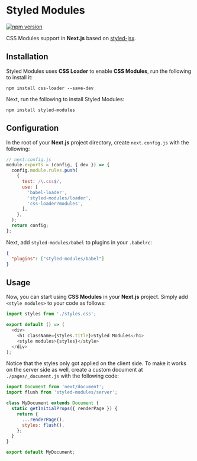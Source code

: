 # Styled Modules
[![npm version](https://img.shields.io/npm/v/styled-modules.svg?style=flat-square)](https://www.npmjs.com/package/styled-modules)

CSS Modules support in **Next.js** based on [styled-jsx](https://github.com/zeit/styled-jsx).

## Installation
Styled Modules uses **CSS Loader** to enable **CSS Modules**, run the following to install it:
```
npm install css-loader --save-dev
```

Next, run the following to install Styled Modules:
```
npm install styled-modules
```

## Configuration
In the root of your **Next.js** project directory, create `next.config.js` with the following:
```js
// next.config.js
module.exports = (config, { dev }) => {
  config.module.rules.push(
    {
      test: /\.css$/,
      use: [
        'babel-loader',
        'styled-modules/loader',
        'css-loader?modules',
      ],
    },
  );
  return config;
};
```

Next, add `styled-modules/babel` to plugins in your `.babelrc`:
```json
{
  "plugins": ["styled-modules/babel"]
}
```

## Usage
Now, you can start using **CSS Modules** in your **Next.js** project. Simply add `<style modules>` to your code as follows:
```js
import styles from './styles.css';

export default () => (
  <div>
    <h1 className={styles.title}>Styled Modules</h1>
    <style modules>{styles}</style>
  </div>
);
```

Notice that the styles only got applied on the client side. To make it works on the server side as well, create a custom document at `./pages/_document.js` with the following code:
```js
import Document from 'next/document';
import flush from 'styled-modules/server';

class MyDocument extends Document {
  static getInitialProps({ renderPage }) {
    return {
      ...renderPage(),
      styles: flush(),
    };
  }
}

export default MyDocument;
```
